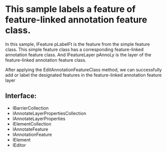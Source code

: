 # This sample labels a feature of feature-linked annotation feature class.

In this sample, IFeature pLabelFt is the feature from the simple feature class.
This simple feature class has a corresponding feature-linked annotation feature class. 
And IFeatureLayer pAnnoLy is the layer of the feature-linked annotation feature class.
  
After applying the EditAnnotationFeatureClass method, we can successfully add or label the designated features in the feature-linked annotation feature layer


## Interface:
* IBarrierCollection
* IAnnotateLayerPropertiesCollection
* IAnnotateLayerProperties
* IElementCollection
* IAnnotateFeature
* IAnnotationFeature
* IElement
* IEditor
